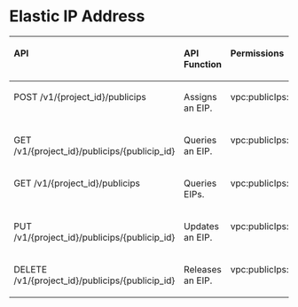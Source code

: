 # Elastic IP Address<a name="vpc_permission_0002"></a>

<a name="table3381441153612"></a>
<table><thead align="left"><tr id="row134361241153612"><th class="cellrowborder" valign="top" width="47.88732394366197%" id="mcps1.1.4.1.1"><p id="p24367414363"><a name="p24367414363"></a><a name="p24367414363"></a>API</p>
</th>
<th class="cellrowborder" valign="top" width="30.985915492957744%" id="mcps1.1.4.1.2"><p id="p423285813514"><a name="p423285813514"></a><a name="p423285813514"></a>API Function</p>
</th>
<th class="cellrowborder" valign="top" width="21.12676056338028%" id="mcps1.1.4.1.3"><p id="p2436194193616"><a name="p2436194193616"></a><a name="p2436194193616"></a>Permissions</p>
</th>
</tr>
</thead>
<tbody><tr id="row943674133617"><td class="cellrowborder" valign="top" width="47.88732394366197%" headers="mcps1.1.4.1.1 "><p id="p144365416368"><a name="p144365416368"></a><a name="p144365416368"></a>POST /v1/{project_id}/publicips</p>
</td>
<td class="cellrowborder" valign="top" width="30.985915492957744%" headers="mcps1.1.4.1.2 "><p id="p13232958145117"><a name="p13232958145117"></a><a name="p13232958145117"></a>Assigns an EIP.</p>
</td>
<td class="cellrowborder" valign="top" width="21.12676056338028%" headers="mcps1.1.4.1.3 "><p id="p17904175011365"><a name="p17904175011365"></a><a name="p17904175011365"></a>vpc:publicIps:create</p>
</td>
</tr>
<tr id="row343704173619"><td class="cellrowborder" valign="top" width="47.88732394366197%" headers="mcps1.1.4.1.1 "><p id="p174371341133618"><a name="p174371341133618"></a><a name="p174371341133618"></a>GET /v1/{project_id}/publicips/{publicip_id}</p>
</td>
<td class="cellrowborder" valign="top" width="30.985915492957744%" headers="mcps1.1.4.1.2 "><p id="p1623218589512"><a name="p1623218589512"></a><a name="p1623218589512"></a>Queries an EIP.</p>
</td>
<td class="cellrowborder" valign="top" width="21.12676056338028%" headers="mcps1.1.4.1.3 "><p id="p8360152113611"><a name="p8360152113611"></a><a name="p8360152113611"></a>vpc:publicIps:get</p>
</td>
</tr>
<tr id="row34371241143616"><td class="cellrowborder" valign="top" width="47.88732394366197%" headers="mcps1.1.4.1.1 "><p id="p16437174193619"><a name="p16437174193619"></a><a name="p16437174193619"></a>GET /v1/{project_id}/publicips</p>
</td>
<td class="cellrowborder" valign="top" width="30.985915492957744%" headers="mcps1.1.4.1.2 "><p id="p182321558155116"><a name="p182321558155116"></a><a name="p182321558155116"></a>Queries EIPs.</p>
</td>
<td class="cellrowborder" valign="top" width="21.12676056338028%" headers="mcps1.1.4.1.3 "><p id="p35961753143612"><a name="p35961753143612"></a><a name="p35961753143612"></a>vpc:publicIps:list</p>
</td>
</tr>
<tr id="row443713412363"><td class="cellrowborder" valign="top" width="47.88732394366197%" headers="mcps1.1.4.1.1 "><p id="p4437194193614"><a name="p4437194193614"></a><a name="p4437194193614"></a>PUT /v1/{project_id}/publicips/{publicip_id}</p>
</td>
<td class="cellrowborder" valign="top" width="30.985915492957744%" headers="mcps1.1.4.1.2 "><p id="p623295805113"><a name="p623295805113"></a><a name="p623295805113"></a>Updates an EIP.</p>
</td>
<td class="cellrowborder" valign="top" width="21.12676056338028%" headers="mcps1.1.4.1.3 "><p id="p1060705413366"><a name="p1060705413366"></a><a name="p1060705413366"></a>vpc:publicIps:update</p>
</td>
</tr>
<tr id="row10437144143617"><td class="cellrowborder" valign="top" width="47.88732394366197%" headers="mcps1.1.4.1.1 "><p id="p2437114115362"><a name="p2437114115362"></a><a name="p2437114115362"></a>DELETE /v1/{project_id}/publicips/{publicip_id}</p>
</td>
<td class="cellrowborder" valign="top" width="30.985915492957744%" headers="mcps1.1.4.1.2 "><p id="p923213587517"><a name="p923213587517"></a><a name="p923213587517"></a>Releases an EIP.</p>
</td>
<td class="cellrowborder" valign="top" width="21.12676056338028%" headers="mcps1.1.4.1.3 "><p id="p986195516362"><a name="p986195516362"></a><a name="p986195516362"></a>vpc:publicIps:delete</p>
</td>
</tr>
</tbody>
</table>

